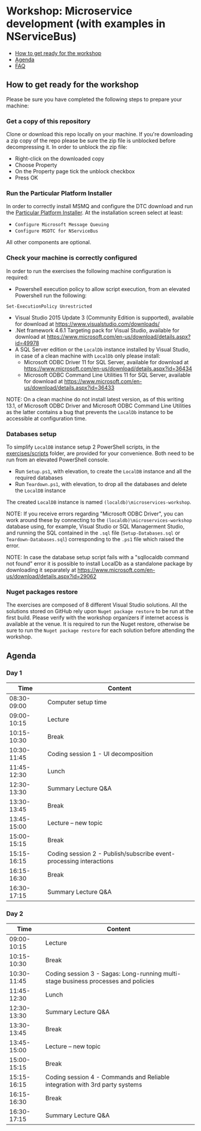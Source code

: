 # Workshop: Microservice development (with examples in NServiceBus)

- [How to get ready for the workshop](#how-to-get-ready-for-the-workshop)
- [Agenda](#agenda)
- [FAQ](faq.md)

## How to get ready for the workshop

Please be sure you have completed the following steps to prepare your machine:

### Get a copy of this repository

Clone or download this repo locally on your machine. If you're downloading a zip copy of the repo please be sure the zip file is unblocked before decompressing it. In order to unblock the zip file:
* Right-click on the downloaded copy
* Choose Property
* On the Property page tick the unblock checkbox
* Press OK

### Run the Particular Platform Installer

In order to correctly install MSMQ and configure the DTC download and run the [Particular Platform Installer](https://particular.net/start-platform-download). At the installation screen select at least:

* `Configure Microsoft Message Queuing`
* `Configure MSDTC for NServiceBus`

All other components are optional.

### Check your machine is correctly configured

In order to run the exercises the following machine configuration is required:

* Powershell execution policy to allow script execution, from an elevated Powershell run the following:
```
Set-ExecutionPolicy Unrestricted
```
* Visual Studio 2015 Update 3 (Community Edition is supported), available for download at https://www.visualstudio.com/downloads/
* .Net framework 4.6.1 Targeting pack for Visual Studio, available for download at https://www.microsoft.com/en-us/download/details.aspx?id=49978
* A SQL Server edition or the `LocalDb` instance installed by Visual Studio, in case of a clean machine with `LocalDb` only please install:
   * Microsoft ODBC Driver 11 for SQL Server, available for download at https://www.microsoft.com/en-us/download/details.aspx?id=36434
   * Microsoft ODBC Command Line Utilities 11 for SQL Server, available for download at https://www.microsoft.com/en-us/download/details.aspx?id=36433

NOTE: On a clean machine do not install latest version, as of this writing 13.1, of Microsoft ODBC Driver and Microsoft ODBC Command Line Utilities as the latter contains a bug that prevents the `LocalDb` instance to be accessible at configuration time.

### Databases setup

To simplify `LocalDB` instance setup 2 PowerShell scripts, in the [exercises/scripts](exercises/scripts) folder, are provided for your convenience. Both need to be run from an elevated PowerShell console.

* Run `Setup.ps1`, with elevation, to create the `LocalDB` instance and all the required databases
* Run `Teardown.ps1`, with elevation, to drop all the databases and delete the `LocalDB` instance

The created `LocalDB` instance is named `(localdb)\microservices-workshop`.

NOTE: If you receive errors regarding "Microsoft ODBC Driver", you can work around these by connecting to the `(localdb)\microservices-workshop` database using, for example, Visual Studio or SQL Managerment Studio, and running the SQL contained in the `.sql` file (`Setup-Databases.sql` or `Teardown-Databases.sql`) corresponding to the `.ps1` file which raised the error.

NOTE: In case the database setup script fails with a "sqllocaldb command not found" error it is possible to install LocalDb as a standalone package by downloading it separately at https://www.microsoft.com/en-us/download/details.aspx?id=29062

### Nuget packages restore

The exercises are composed of 8 different Visual Studio solutions. All the solutions stored on GitHub rely upon `Nuget package restore` to be run at the first build. Please verify with the workshop organizers if internet access is available at the venue. It is required to run the Nuget restore, otherwise be sure to run the `Nuget package restore` for each solution before attending the workshop.

## Agenda 
### Day 1
| Time  | Content |
| ------------- | ------------- |
|08:30-09:00| Computer setup time |
|09:00-10:15| Lecture |
|10:15-10:30| Break|
|10:30-11:45| Coding session 1 - UI decomposition|
|11:45-12:30| Lunch|
|12:30-13:30| Summary Lecture Q&A|
|13:30-13:45| Break|
|13:45-15:00| Lecture – new topic|
|15:00-15:15| Break|
|15:15-16:15| Coding session 2 - Publish/subscribe event-processing interactions|
|16:15-16:30| Break|
|16:30-17:15| Summary Lecture Q&A|

### Day 2
| Time  | Content |
| ------------- | ------------- |
|09:00-10:15| Lecture |
|10:15-10:30| Break|
|10:30-11:45| Coding session 3 - Sagas: Long-running multi-stage business processes and policies|
|11:45-12:30| Lunch|
|12:30-13:30| Summary Lecture Q&A|
|13:30-13:45| Break|
|13:45-15:00| Lecture – new topic|
|15:00-15:15| Break|
|15:15-16:15| Coding session 4 - Commands and Reliable integration with 3rd party systems|
|16:15-16:30| Break|
|16:30-17:15| Summary Lecture Q&A|
